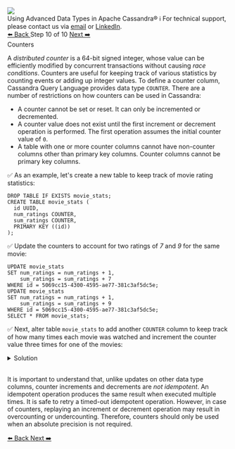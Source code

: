 <!-- TOP -->
<div class="top">
  <img class="scenario-academy-logo" src="https://datastax-academy.github.io/katapod-shared-assets/images/ds-academy-2023.svg" />
  <div class="scenario-title-section">
    <span class="scenario-title">Using Advanced Data Types in Apache Cassandra®</span>
    <span class="scenario-subtitle">ℹ️ For technical support, please contact us via <a href="mailto:aleksandr.volochnev@datastax.com">email</a> or <a href="https://dtsx.io/aleks">LinkedIn</a>.</span>
  </div>
</div>

<!-- NAVIGATION -->
<div id="navigation-top" class="navigation-top">
 <a href='command:katapod.loadPage?[{"step":"step9-astra"}]'
   class="btn btn-dark navigation-top-left">⬅️ Back
 </a>
<span class="step-count"> Step 10 of 10</span>
 <a href='command:katapod.loadPage?[{"step":"finish-astra"}]'
    class="btn btn-dark navigation-top-right">Next ➡️
  </a>
</div>

<!-- CONTENT -->

<div class="step-title">Counters</div>

A *distributed counter* is a 64-bit signed integer, whose value can be efficiently modified by concurrent transactions 
without causing *race conditions*. 
Counters are useful for keeping track of various statistics by counting events or adding up integer values. 
To define a counter column, Cassandra Query Language provides data type `COUNTER`. There are 
a number of restrictions on how counters can be used in Cassandra:

- A counter cannot be set or reset. It can only be incremented or decremented. 
- A counter value does not exist until the first increment or decrement operation is performed. 
The first operation assumes the initial counter value of `0`.
- A table with one or more counter columns cannot have non-counter columns other than primary key columns. 
Counter columns cannot be primary key columns.

✅ As an example, let's create a new table to keep track of movie rating statistics:
```
DROP TABLE IF EXISTS movie_stats;
CREATE TABLE movie_stats (
  id UUID,
  num_ratings COUNTER,
  sum_ratings COUNTER,
  PRIMARY KEY ((id))
);
```

✅ Update the counters to account for two ratings of *7* and *9* for the same movie: 
```
UPDATE movie_stats 
SET num_ratings = num_ratings + 1,
    sum_ratings = sum_ratings + 7 
WHERE id = 5069cc15-4300-4595-ae77-381c3af5dc5e;
UPDATE movie_stats 
SET num_ratings = num_ratings + 1,
    sum_ratings = sum_ratings + 9 
WHERE id = 5069cc15-4300-4595-ae77-381c3af5dc5e;
SELECT * FROM movie_stats;
```


✅ Next, alter table `movie_stats` to add another `COUNTER` column to keep track of how many times each movie was watched and 
increment the counter value three times for one of the movies:
<details>
  <summary>Solution</summary> 

```
ALTER TABLE movie_stats ADD num_views COUNTER;

UPDATE movie_stats 
SET num_views = num_views + 1
WHERE id = 5069cc15-4300-4595-ae77-381c3af5dc5e;
UPDATE movie_stats 
SET num_views = num_views + 1
WHERE id = 5069cc15-4300-4595-ae77-381c3af5dc5e;
UPDATE movie_stats 
SET num_views = num_views + 1
WHERE id = 5069cc15-4300-4595-ae77-381c3af5dc5e;

SELECT * FROM movie_stats;
```

</details>

<br/>

It is important to understand that, unlike updates on other data type columns, counter increments and decrements 
are *not idempotent*. An idempotent operation produces the same result when executed multiple times. It is 
safe to retry a timed-out idempotent operation. However, in case of counters, replaying an increment or decrement operation may result in overcounting or undercounting. Therefore, counters should only be used when an absolute precision is not required.

<!-- NAVIGATION -->
<div id="navigation-top" class="navigation-top">
 <a href='command:katapod.loadPage?[{"step":"step9-astra"}]'
   class="btn btn-dark navigation-top-left">⬅️ Back
 </a>
 <a href='command:katapod.loadPage?[{"step":"finish-astra"}]'
    class="btn btn-dark navigation-top-right">Next ➡️
  </a>
</div>
